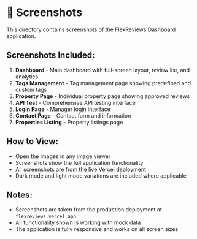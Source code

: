 # 📸 Screenshots

This directory contains screenshots of the FlexReviews Dashboard application.

## Screenshots Included:

1. **Dashboard** - Main dashboard with full-screen layout, review list, and analytics
2. **Tags Management** - Tag management page showing predefined and custom tags
3. **Property Page** - Individual property page showing approved reviews
4. **API Test** - Comprehensive API testing interface
5. **Login Page** - Manager login interface
6. **Contact Page** - Contact form and information
7. **Properties Listing** - Property listings page

## How to View:

- Open the images in any image viewer
- Screenshots show the full application functionality
- All screenshots are from the live Vercel deployment
- Dark mode and light mode variations are included where applicable

## Notes:

- Screenshots are taken from the production deployment at `flexreviews.vercel.app`
- All functionality shown is working with mock data
- The application is fully responsive and works on all screen sizes
